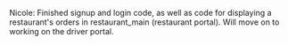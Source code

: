 Nicole: Finished signup and login code, as well as code for displaying a restaurant's orders in restaurant_main (restaurant portal). Will move on to working on the driver portal.
